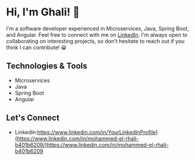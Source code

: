 # Hi, I'm Ghali! 👋

I'm a software developer experienced in Microservices, Java, Spring Boot, and Angular. Feel free to connect with me on  [LinkedIn]([https://www.linkedin.com/in/YourLinkedInProfile](https://www.linkedin.com/in/mohammed-el-rhali-b401b6209/)). I'm always open to collaborating on interesting projects, so don't hesitate to reach out if you think I can contribute! 😀

## Technologies & Tools
- Microservices
- Java
- Spring Boot
- Angular

## Let's Connect

- LinkedIn:https://www.linkedin.com/in/YourLinkedInProfile](https://www.linkedin.com/in/mohammed-el-rhali-b401b6209/)https://www.linkedin.com/in/mohammed-el-rhali-b401b6209
